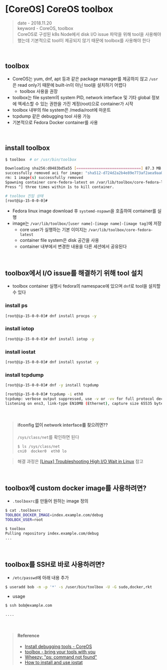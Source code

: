 # [CoreOS] CoreOS toolbox
> date - 2018.11.20  
> keyword - CoreOS, toolbox  
> CoreOS로 구성된 k8s Node에서 disk I/O issue 파악을 위해 tool을 사용해야 했는데 기본적으로 tool이 제공되지 않기 때문에 toolbox를 사용해야 한다

<br>


## toolbox
* CoreOS는 yum, dnf, apt 등과 같은 package manager를 제공하지 않고 `/usr`은 read only기 때문에 built-in이 아닌 tool을 설치하기 어렵다
  * toolbox 사용을 권장
* toolbox는 file system의 system PID, network interface 및 기타 global 정보에 엑세스할 수 있는 권한을 가진 계정(root)으로 container가 시작
* toolbox 내부의 file system은 /media/root에 마운트
* tcpdump 같은 debugging tool 사용 가능
* 기본적으로 Fedora Docker container를 사용


<br>

## install toolbox
```sh
$ toolbox  # or /usr/bin/toolbox

Downloading sha256:d0483bd5a55 [=============================] 87.3 MB / 87.3 MB
successfully removed aci for image: "sha512-d724d2a2b4e89e773af2aea9aa0610c808c2d5d6c8975553abcc1d98c3187497"
rm: 1 image(s) successfully removed
Spawning container core-fedora-latest on /var/lib/toolbox/core-fedora-latest.
Press ^] three times within 1s to kill container.

# toolbox 진입 상태
[root@ip-15-0-0-0]#
```

* Fedora linux image download 후 `systemd-nspawn`을 호출하여 container를 실행
* image는 `/var/lib/toolbox/[user name]-[image name]-[image tag]`에 저장
  * core user가 실행하는 기본 이미지는 `/var/lib/toolbox/core-fedora-latest`
  * container file system은 disk 공간을 사용
  * container 내부에서 변경한 내용을 다른 세션에서 공유된다


<br>

## toolbox에서 I/O issue를 해결하기 위해 tool 설치
* toolbox container 실행시 fedora의 namespace에 있으며 `dnf`로 tool을 설치할 수 있다

### install ps
```sh
[root@ip-15-0-0-0]# dnf install procps -y
```

### install iotop
```sh
[root@ip-15-0-0-0]# dnf install iotop -y
```

### install iostat
```sh
[root@ip-15-0-0-0]# dnf install sysstat -y
```

### install tcpdump
```sh
[root@ip-15-0-0-0]# dnf -y install tcpdump

[root@ip-15-0-0-0]# tcpdump -i eth0
tcpdump: verbose output suppressed, use -v or -vv for full protocol decode
listening on ens3, link-type EN10MB (Ethernet), capture size 65535 bytes
```

<br>

> #### ifconfig 없이 network interface를 찾으려면??
> `/sys/class/net`를 확인하면 된다
>
> ```sh
> $ ls /sys/class/net
> cni0  docker0  eth0 lo
> ```
>

> 해결 과정은 [[Linux] Troubleshooting High I/O Wait in Linux](https://github.com/opklnm102/study/blob/master/linux/troubleshooting_high_io_wait_in_linux.md) 참고


<br>

## toolbox에 custom docker image를 사용하려면?
* `.toolboxrc`를 만들어 원하는 image 정의

```sh
$ cat .toolboxrc
TOOLBOX_DOCKER_IMAGE=index.example.com/debug
TOOLBOX_USER=root

$ toolbox
Pulling repository index.example.com/debug
...
```


<br>

## toolbox를 SSH로 바로 사용하려면?
* `/etc/passwd`에 아래 내용 추가
```sh
$ useradd bob -m -p '*' -s /user/bin/toolbox -U -G sudo,docker,rkt
```

* usage
```sh
$ ssh bob@example.com

....
```

<br>

> #### Reference
> * [Install debugging tools - CoreOS](https://coreos.com/os/docs/latest/install-debugging-tools.html)
> * [toolbox - bring your tools with you](https://github.com/coreos/toolbox)
> * [Wheezy: "ps: command not found"](https://github.com/tianon/docker-brew-debian/issues/13)
> * [How to install and use iostat](https://www.globo.tech/learning-center/install-use-iostat/)
